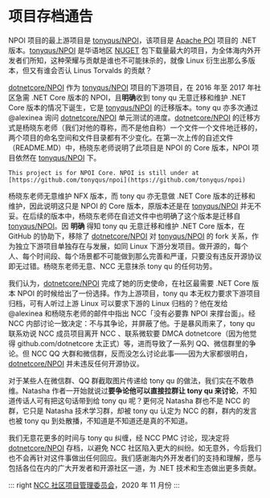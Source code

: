 # 项目存档通告

NPOI 项目的最上游项目是 [tonyqus/NPOI](https://github.com/tonyqus/NPOI)，该项目是 [Apache POI](https://github.com/apache/poi) 项目的 .NET 版本。[tonyqus/NPOI](https://github.com/tonyqus/NPOI) 是华语地区 [NUGET](https://www.nuget.org/packages/NPOI/) 包下载量最大的项目，为全体海内外开发者们所知，这种荣耀与贡献是谁也不可能抹杀的，就像 Linux 衍生出那么多版本，但又有谁会否认 Linus Torvalds 的贡献？

[dotnetcore/NPOI](https://github.com/dotnetcore/NPOI) 作为 [tonyqus/NPOI](https://github.com/tonyqus/NPOI) 项目的下游项目，在 2016 年至 2017 年社区急需 .NET Core 版本的 NPOI，且**明确**收到 tony qu 无意迁移和维护 .NET Core 版本的情况下诞生，它是 [tonyqus/NPOI](https://github.com/tonyqus/NPOI) 的迁移版本。tony qu 亦多次通过 @alexinea 询问 [dotnetcore/NPOI](https://github.com/dotnetcore/NPOI) 单元测试的进度。[dotnetcore/NPOI](https://github.com/dotnetcore/NPOI) 的迁移方式是杨晓东老师（我们对他的尊称，而不是他自称）一个文件一个文件地迁移的，两个项目的命名空间和文件目录都有不少变化。在第一次上传的自述文件（README.MD）中，杨晓东老师说明了此项目是 NPOI 的 Core 版本，NPOI 项目依然在 [tonyqus/NPOI](https://github.com/tonyqus/NPOI) 下。

```
This project is for NPOI Core. NPOI is still under at [https://github.com/tonyqus/npoi](https://github.com/tonyqus/npoi)
```

杨晓东老师无意维护 NFX 版本，而 tony qu 亦无意做 .NET Core 版本的迁移和维护，因此说明这只是 NPOI 的 Core 版本，原版本还是在 [tonyqus/NPOI](https://github.com/tonyqus/NPOI) 并无不妥。在后续的版本中，杨晓东老师在自述文件中也明确了这个版本是迁移自 [tonyqus/NPOI](https://github.com/tonyqus/NPOI)。因 **明确** 得知 tony qu 无意迁移和维护 .NET Core 版本，在 GitHub 的协助下，移除了 [dotnetcore/NPOI](https://github.com/dotnetcore/NPOI) 对 [tonyqus/NPOI](https://github.com/tonyqus/NPOI) 的 fork 关系，作为独立下游项目单独存在与发展，如同 Linux 下游分发项目。做开源的，每个人、每个时间段、每个场景都不可能做到那么完善和严谨，只要没有违反开源协议即无过错。杨晓东老师无意、NCC 无意抹杀 tony qu 的任何功劳。

我们认为，[dotnetcore/NPOI](https://github.com/dotnetcore/NPOI) 完成了她的历史使命，在社区最需要 .NET Core 版本 NPOI 的时候给出了一份选择。作为上游项目，tony qu 本无权力要求下游项目归档，可有人听过上游 Linux 可以要求下游的 Linux 归档的？他在发给 @alexinea 和杨晓东老师的邮件中指出 NCC「没有必要靠 NPOI 来撑台面」。经 NCC 内部讨论一致决定：不与其争论，并屏蔽了他。于是暴风雨来了，tony qu 联系劝说 NCC 成员项目离开 NCC 、联系微软要 DMCA dotnetcore（因为他觉得 github.com/dotnetcore 太正式）等，进而导致了一系列 QQ、微信群里的争论。但 NCC QQ 大群和微信群，反而没怎么讨论此事——因为大家都很明白，[dotnetcore/NPOI](https://github.com/dotnetcore/NPOI) 并未违反任何开源协议。

对于某些人在微信群、QQ 群截取图片传递给 tony qu 的做法，我们实在不敢恭维。Natasha 作者一开始就说过**要争论他可以直接拉群让 tony qu 来讨论**，不知道传话人可有把这句话带到给 tony qu 呢？更何况 Natasha 群也不是 NCC 的群，它只是 Natasha 技术学习群，却被 tony qu 认定为 NCC 的群，群内的发言也被 tony qu 到处散播，不知道是不知道还是真的不知道。

我们无意花更多的时间与 tony qu 纠缠，经 NCC PMC 讨论，现决定将 [dotnetcore/NPOI](https://github.com/dotnetcore/NPOI) 存档，以避免 NCC 社区陷入更大的纠纷。如无意外，今后我们也不会再针对这件事做出任何回应。我们感谢海内外开发者们的支持和理解，愿与包括各位在内的广大开发者和开源社区一道，为 .NET 技术和生态做出更多贡献。

::: right
[NCC 社区项目管理委员会](https://ncc.work/people/project-management-committee)，2020 年 11 月份
:::